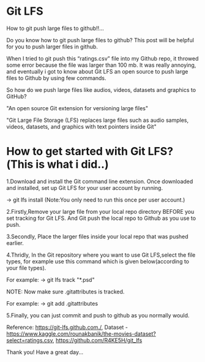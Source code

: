 # Git LFS

How to git push large files to github!!...

Do you know how to git push large files to github? This post will be helpful for you to push larger files in github.

When I tried to git push this “ratings.csv” file into my Github repo, it throwed some error because the file was larger than 100 mb. It was really annoying, and eventually i got to know about Git LFS an open source to push large files to Github by using few commands.

So how do we push large files like audios, videos, datasets and graphics to GitHub?  

"An open source Git extension for versioning large files"

"Git Large File Storage (LFS) replaces large files such as audio samples, videos, datasets, and graphics with text pointers inside Git"

# How to get started with Git LFS?(This is what i did..)

1.Download and install the Git command line extension. Once downloaded and installed, set up Git LFS for your user account by running.

 -> git lfs install (Note:You only need to run this once per user account.)

2.Firstly,Remove your large file from your local repo directory BEFORE you set tracking for Git LFS. And Git push the local repo to Github as you use to push.

3.Secondly, Place the larger files inside your local repo that was pushed earlier.

4.Thridly, In the Git repository where you want to use Git LFS,select the file types, for example use this command which is given below(according to your file types).

For example:
-> git lfs track "*.psd"

 NOTE: Now make sure .gitattributes is tracked.

For example:
-> git add .gitattributes

5.Finally, you can just commit and push to github as you normally would.


Reference: 
https://git-lfs.github.com./, 
Dataset - https://www.kaggle.com/rounakbanik/the-movies-dataset?select=ratings.csv, 
https://github.com/R4KE5H/git_lfs




Thank you! Have a great day...
